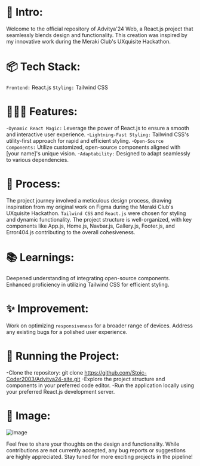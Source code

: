 # 🎋 Intro:

Welcome to the official repository of Advitya'24 Web, a React.js project that seamlessly blends design and functionality. This creation was inspired by my innovative work during the Meraki Club's UXquisite Hackathon.

# 📦 Tech Stack:

`Frontend:` React.js
`Styling:` Tailwind CSS

# 👩🏽‍🍳 Features:

-`Dynamic React Magic:` Leverage the power of React.js to ensure a smooth and interactive user experience.
-`Lightning-Fast Styling:` Tailwind CSS's utility-first approach for rapid and efficient styling.
-`Open-Source Components:` Utilize customized, open-source components aligned with [your name]'s unique vision.
-`Adaptability:` Designed to adapt seamlessly to various dependencies.

# 💭 Process:

The project journey involved a meticulous design process, drawing inspiration from my original work on Figma during the Meraki Club's UXquisite Hackathon. `Tailwind CSS` and `React.js` were chosen for styling and dynamic functionality. The project structure is well-organized, with key components like App.js, Home.js, Navbar.js, Gallery.js, Footer.js, and Error404.js contributing to the overall cohesiveness.

# 📚 Learnings:

Deepened understanding of integrating open-source components.
Enhanced proficiency in utilizing Tailwind CSS for efficient styling.

# ✨ Improvement:

Work on optimizing `responsiveness` for a broader range of devices.
Address any existing bugs for a polished user experience.

# 🚦 Running the Project:

-Clone the repository: git clone https://github.com/Stoic-Coder2003/Advitya24-site.git
-Explore the project structure and components in your preferred code editor.
-Run the application locally using your preferred React.js development server.

# 📸 Image:

![image](https://github.com/Stoic-Coder2003/Advitya24-site/assets/135078403/fea4d624-249e-4060-8ba8-2b0681d34dc8)


Feel free to share your thoughts on the design and functionality. While contributions are not currently accepted, any bug reports or suggestions are highly appreciated. Stay tuned for more exciting projects in the pipeline!